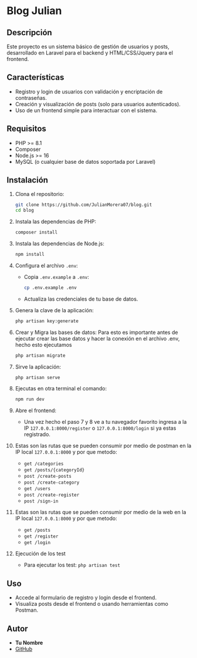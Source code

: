 # Blog Julian

## Descripción
Este proyecto es un sistema básico de gestión de usuarios y posts, desarrollado en Laravel para el backend y HTML/CSS/Jquery para el frontend.

## Características
- Registro y login de usuarios con validación y encriptación de contraseñas.
- Creación y visualización de posts (solo para usuarios autenticados).
- Uso de un frontend simple para interactuar con el sistema.

## Requisitos
- PHP >= 8.1
- Composer
- Node.js >= 16
- MySQL (o cualquier base de datos soportada por Laravel)

## Instalación
1. Clona el repositorio:
    ```bash
    git clone https://github.com/JulianMorera07/blog.git
    cd blog
    ```

2. Instala las dependencias de PHP:
    ```bash
    composer install
    ```

3. Instala las dependencias de Node.js:
    ```bash
    npm install
    ```

4. Configura el archivo `.env`:
    - Copia `.env.example` a `.env`:
        ```bash
        cp .env.example .env
        ```
    - Actualiza las credenciales de tu base de datos.

5. Genera la clave de la aplicación:
    ```bash
    php artisan key:generate
    ```

6. Crear y Migra las bases de datos:
    Para esto es importante antes de ejecutar crear las base datos y hacer la conexión en el archivo .env, hecho esto ejecutamos
    ```bash
    php artisan migrate
    ```

7. Sirve la aplicación:
    ```bash
    php artisan serve
    ```
8. Ejecutas en otra terminal el comando:
     ```bash
    npm run dev
    ```

9. Abre el frontend:
    - Una vez hecho el paso 7 y 8 ve a tu navegador favorito ingresa a la IP `127.0.0.1:8000/register` o `127.0.0.1:8000/login` si ya estas registrado.
   
10. Estas son las rutas que se pueden consumir por medio de postman en la IP local `127.0.0.1:8000` y por que metodo:
    - `get /categories`
    - `get /posts/{categoryId}`
    - `post /create-posts`
    - `post /create-category`
    - `get /users`
    - `post /create-register`
    - `post /sign-in`
    
11. Estas son las rutas que se pueden consumir por medio de la web en la IP local `127.0.0.1:8000` y por que metodo:
    - `get /posts`
    - `get /register`
    - `get /login`
    
12. Ejecución de los test
    - Para ejecutar los test: `php artisan test`

## Uso
- Accede al formulario de registro y login desde el frontend.
- Visualiza posts desde el frontend o usando herramientas como Postman.

## Autor
- **Tu Nombre**
- [GitHub](https://github.com/JulianMorera07)

